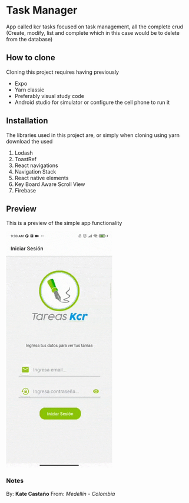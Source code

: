 # Task Manager
App called kcr tasks focused on task management, all the complete crud (Create, modify, list and complete which in this case would be to delete from the database)

## How to clone
Cloning this project requires having previously

* Expo
* Yarn classic
* Preferably visual study code
* Android studio for simulator or configure the cell phone to run it

## Installation
The libraries used in this project are, or simply when cloning using yarn download the used

1. Lodash
2. ToastRef
3. React navigations
4. Navigation Stack
5. React native elements
6. Key Board Aware Scroll View
7. Firebase

## Preview
This is a preview of the simple app functionality

![Preview demo](/previews/PreviewDemo.gif)

### Notes
By: **Kate Castaño**
From: _Medellín - Colombia_
